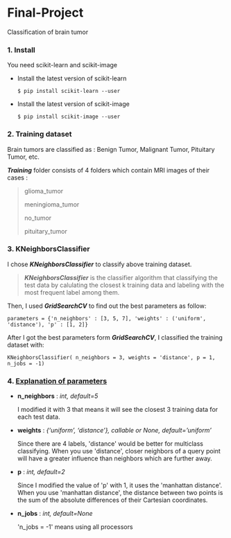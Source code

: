 # Final-Project
Classification of brain tumor



### 1. Install
You need scikit-learn and scikit-image 

* Install the latest version of scikit-learn


      $ pip install scikit-learn --user

* Install the latest version of scikit-image


      $ pip install scikit-image --user



### 2. Training dataset

Brain tumors are classified as : Benign Tumor, Malignant Tumor, Pituitary Tumor, etc.

***Training*** folder consists of 4 folders which contain MRI images of their cases :

> glioma_tumor
> 
> meningioma_tumor
> 
> no_tumor
> 
> pituitary_tumor


### 3. KNeighborsClassifier

I chose ***KNeighborsClassifier*** to classify above training dataset.

> ***KNeighborsClassifier*** is the classifier algorithm that classifying the test data by calulating the closest k training data and labeling with the most frequent label among them.

Then, I used ***GridSearchCV*** to find out the best parameters as follow:


    parameters = {'n_neighbors' : [3, 5, 7], 'weights' : ('uniform', 'distance'), 'p' : [1, 2]}


After I got the best parameters form ***GridSearchCV***, I classified the training dataset with:


    KNeighborsClassifier( n_neighbors = 3, weights = 'distance', p = 1, n_jobs = -1)



### 4. [Explanation of parameters](https://scikit-learn.org/stable/modules/generated/sklearn.neighbors.KNeighborsClassifier.html#sklearn.neighbors.KNeighborsClassifier.kneighbors)


* **n_neighbors** : *int, default=5*

  I modified it with 3 that means it will see the closest 3 training data for each test data.
  
  
* **weights** : *{‘uniform’, ‘distance’}, callable or None, default=’uniform’*
   
  Since there are 4 labels, 'distance' would be better for multiclass classifying.
  When you use 'distance', closer neighbors of a query point will have a greater influence than neighbors which are further away.

* **p** : *int, default=2*

   Since I modified the value of 'p' with 1, it uses the 'manhattan distance'.
   When you use 'manhattan distance', the distance between two points is the sum of the absolute differences of their Cartesian coordinates.

* **n_jobs** : *int, default=None*

  'n_jobs = -1' means using all processors 
